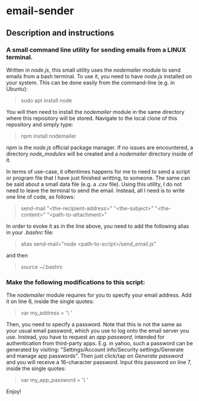 # email-sender
## Description and instructions
### A small command line utility for sending emails from a LINUX terminal.

Written in *node.js*, this small utility uses the *nodemailer* module to send emails from a bash terminal. To use it, you need to have *node.js* installed on your system. This can be done easily from the command-line (e.g. in Ubuntu):
>sudo apt install node

You will then need to install the *nodemailer* module in the same directory where this repository will be stored. Navigate to the local clone of this repository and simply type:
>npm install nodemailer

*npm* is the *node.js* official package manager. If no issues are encountered, a directory *node_modules* will be created and a *nodemailer* directory inside of it.

In terms of use-case, it oftentimes happens for me to need to send a script or program file that I have just finished writting, to someone. The same can be said about a small data file (e.g. a *.csv* file). Using this utility, I do not need to leave the terminal to send the email. Instead, all I need is to write one line of code, as follows:

>send-mail "\<the-recipient-address\>" "\<the-subject\>" "\<the-content\>" "\<path-to-attachment\>"

In order to evoke it as in the line above, you need to add the following alias in your *.bashrc* file:

>alias send-mail="node \<path-to-script\>/send_email.js"

and then

>source ~/.bashrc

### Make the following modifications to this script:
The *nodemailer* module requires for you to specify your email address. Add it on line 6, inside the single quotes:
>var my_address = '\ '

Then, you need to specify a password. Note that this is not the same as your usual email password, which you use to log onto the email server you use. Instead, you have to request an *app password*, intended for authentication from third-party apps. E.g. in yahoo, such a password can be generated by visiting: "Settings/Account info/Security settings/Generate and manage app passwords". Then just click/tap on *Generate password* and you will receive a 16-character password. Input this password on line 7, inside the single quotes:
>var my_app_password = '\ '

Enjoy!

